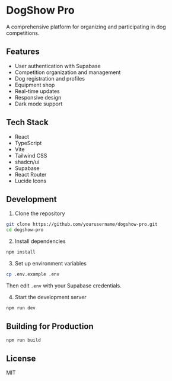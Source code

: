 # DogShow Pro

A comprehensive platform for organizing and participating in dog competitions.

## Features

- User authentication with Supabase
- Competition organization and management
- Dog registration and profiles
- Equipment shop
- Real-time updates
- Responsive design
- Dark mode support

## Tech Stack

- React
- TypeScript
- Vite
- Tailwind CSS
- shadcn/ui
- Supabase
- React Router
- Lucide Icons

## Development

1. Clone the repository
```bash
git clone https://github.com/yourusername/dogshow-pro.git
cd dogshow-pro
```

2. Install dependencies
```bash
npm install
```

3. Set up environment variables
```bash
cp .env.example .env
```
Then edit `.env` with your Supabase credentials.

4. Start the development server
```bash
npm run dev
```

## Building for Production

```bash
npm run build
```

## License

MIT
